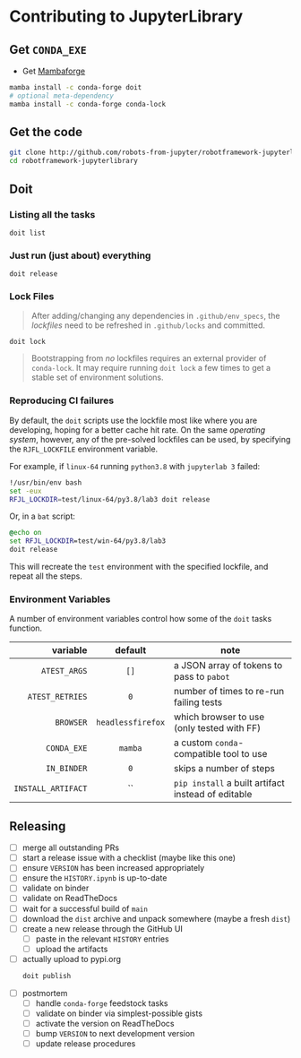 # Contributing to JupyterLibrary

## Get `CONDA_EXE`

- Get [Mambaforge](https://conda-forge.org/miniforge/)

```bash
mamba install -c conda-forge doit
# optional meta-dependency
mamba install -c conda-forge conda-lock
```

## Get the code

```bash
git clone http://github.com/robots-from-jupyter/robotframework-jupyterlibrary
cd robotframework-jupyterlibrary
```

## Doit

### Listing all the tasks

```shell
doit list
```

### Just run (just about) everything

```shell
doit release
```

### Lock Files

> After adding/changing any dependencies in `.github/env_specs`, the _lockfiles_ need to
> be refreshed in `.github/locks` and committed.

```shell
doit lock
```

> Bootstrapping from _no_ lockfiles requires an external provider of `conda-lock`. It
> may require running `doit lock` a few times to get a stable set of environment
> solutions.

### Reproducing CI failures

By default, the `doit` scripts use the lockfile most like where you are developing,
hoping for a better cache hit rate. On the same _operating system_, however, any of the
pre-solved lockfiles can be used, by specifying the `RJFL_LOCKFILE` environment
variable.

For example, if `linux-64` running `python3.8` with `jupyterlab 3` failed:

```bash
!/usr/bin/env bash
set -eux
RFJL_LOCKDIR=test/linux-64/py3.8/lab3 doit release
```

Or, in a `bat` script:

```bat
@echo on
set RFJL_LOCKDIR=test/win-64/py3.8/lab3
doit release
```

This will recreate the `test` environment with the specified lockfile, and repeat all
the steps.

### Environment Variables

A number of environment variables control how some of the `doit` tasks function.

|           variable |      default      | note                                               |
| -----------------: | :---------------: | -------------------------------------------------- |
|       `ATEST_ARGS` |       `[]`        | a JSON array of tokens to pass to `pabot`          |
|    `ATEST_RETRIES` |        `0`        | number of times to re-run failing tests            |
|          `BROWSER` | `headlessfirefox` | which browser to use (only tested with FF)         |
|        `CONDA_EXE` |      `mamba`      | a custom `conda`-compatible tool to use            |
|        `IN_BINDER` |        `0`        | skips a number of steps                            |
| `INSTALL_ARTIFACT` |        ``         | `pip install` a built artifact instead of editable |

## Releasing

- [ ] merge all outstanding PRs
- [ ] start a release issue with a checklist (maybe like this one)
- [ ] ensure `VERSION` has been increased appropriately
- [ ] ensure the `HISTORY.ipynb` is up-to-date
- [ ] validate on binder
- [ ] validate on ReadTheDocs
- [ ] wait for a successful build of `main`
- [ ] download the `dist` archive and unpack somewhere (maybe a fresh `dist`)
- [ ] create a new release through the GitHub UI
  - [ ] paste in the relevant `HISTORY` entries
  - [ ] upload the artifacts
- [ ] actually upload to pypi.org
  ```bash
  doit publish
  ```
- [ ] postmortem
  - [ ] handle `conda-forge` feedstock tasks
  - [ ] validate on binder via simplest-possible gists
  - [ ] activate the version on ReadTheDocs
  - [ ] bump `VERSION` to next development version
  - [ ] update release procedures

